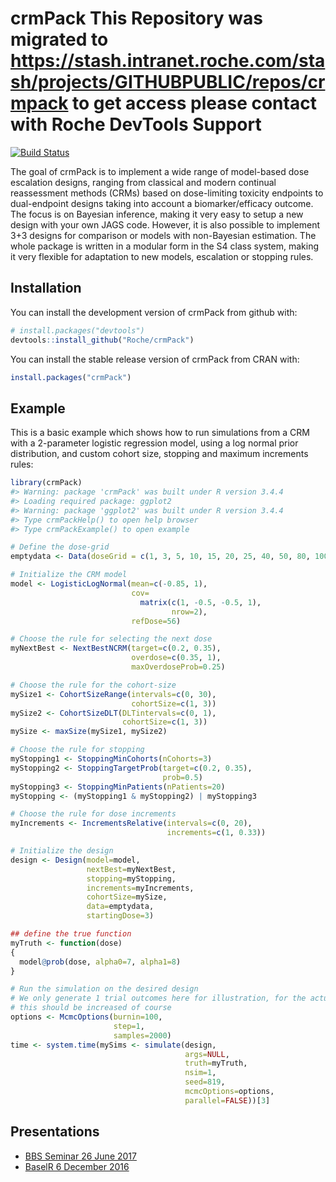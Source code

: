 
<!-- README.md is generated from README.Rmd. Please edit that file -->
crmPack
This Repository was migrated to https://stash.intranet.roche.com/stash/projects/GITHUBPUBLIC/repos/crmpack to get access please contact with Roche DevTools Support 
=======

[![Build Status](https://travis-ci.org/Roche/crmPack.svg?branch=master)](https://travis-ci.org/Roche/crmPack/)

The goal of crmPack is to implement a wide range of model-based dose escalation designs, ranging from classical and modern continual reassessment methods (CRMs) based on dose-limiting toxicity endpoints to dual-endpoint designs taking into account a biomarker/efficacy outcome. The focus is on Bayesian inference, making it very easy to setup a new design with your own JAGS code. However, it is also possible to implement 3+3 designs for comparison or models with non-Bayesian estimation. The whole package is written in a modular form in the S4 class system, making it very flexible for adaptation to new models, escalation or stopping rules.

Installation
------------

You can install the development version of crmPack from github with:

``` r
# install.packages("devtools")
devtools::install_github("Roche/crmPack")
```

You can install the stable release version of crmPack from CRAN with:

``` r
install.packages("crmPack")
```

Example
-------

This is a basic example which shows how to run simulations from a CRM with a 2-parameter logistic regression model, using a log normal prior distribution, and custom cohort size, stopping and maximum increments rules:

``` r
library(crmPack)
#> Warning: package 'crmPack' was built under R version 3.4.4
#> Loading required package: ggplot2
#> Warning: package 'ggplot2' was built under R version 3.4.4
#> Type crmPackHelp() to open help browser
#> Type crmPackExample() to open example

# Define the dose-grid
emptydata <- Data(doseGrid = c(1, 3, 5, 10, 15, 20, 25, 40, 50, 80, 100))

# Initialize the CRM model 
model <- LogisticLogNormal(mean=c(-0.85, 1),
                           cov=
                             matrix(c(1, -0.5, -0.5, 1),
                                    nrow=2),
                           refDose=56)

# Choose the rule for selecting the next dose 
myNextBest <- NextBestNCRM(target=c(0.2, 0.35),
                           overdose=c(0.35, 1),
                           maxOverdoseProb=0.25)

# Choose the rule for the cohort-size 
mySize1 <- CohortSizeRange(intervals=c(0, 30),
                           cohortSize=c(1, 3))
mySize2 <- CohortSizeDLT(DLTintervals=c(0, 1),
                         cohortSize=c(1, 3))
mySize <- maxSize(mySize1, mySize2)

# Choose the rule for stopping
myStopping1 <- StoppingMinCohorts(nCohorts=3)
myStopping2 <- StoppingTargetProb(target=c(0.2, 0.35),
                                  prob=0.5)
myStopping3 <- StoppingMinPatients(nPatients=20)
myStopping <- (myStopping1 & myStopping2) | myStopping3

# Choose the rule for dose increments
myIncrements <- IncrementsRelative(intervals=c(0, 20),
                                   increments=c(1, 0.33))

# Initialize the design
design <- Design(model=model,
                 nextBest=myNextBest,
                 stopping=myStopping,
                 increments=myIncrements,
                 cohortSize=mySize,
                 data=emptydata,
                 startingDose=3)

## define the true function
myTruth <- function(dose)
{
  model@prob(dose, alpha0=7, alpha1=8)
}

# Run the simulation on the desired design
# We only generate 1 trial outcomes here for illustration, for the actual study 
# this should be increased of course
options <- McmcOptions(burnin=100,
                       step=1,
                       samples=2000)
time <- system.time(mySims <- simulate(design,
                                       args=NULL,
                                       truth=myTruth,
                                       nsim=1,
                                       seed=819,
                                       mcmcOptions=options,
                                       parallel=FALSE))[3]
```

Presentations
-------------

-   [BBS Seminar 26 June 2017](http://bbs.ceb-institute.org/wp-content/uploads/2017/07/BBS-dose-escalation-Sabanes-26-June-2017-v2.pdf)
-   [BaselR 6 December 2016](https://drive.google.com/open?id=148Ww7LVLBEKEHnWrISWzEchIkWahSjLE)
